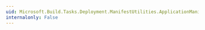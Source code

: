 ```yaml
---
uid: Microsoft.Build.Tasks.Deployment.ManifestUtilities.ApplicationManifest.XmlPublisher
internalonly: False
---
```

